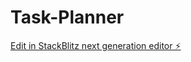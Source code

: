 # Task-Planner

[Edit in StackBlitz next generation editor ⚡️](https://stackblitz.com/~/github.com/AnudeepBalla/Task-Planner)